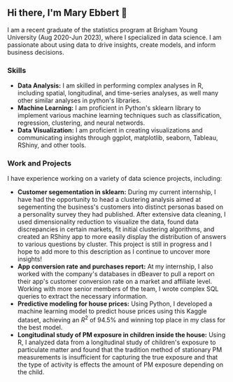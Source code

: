 ## Hi there, I'm Mary Ebbert 👋

I am a recent graduate of the statistics program at Brigham Young University (Aug 2020-Jun 2023), where I specialized in data science. I am passionate about using data to drive insights, create models, and inform business decisions. 

### Skills

- **Data Analysis:** I am skilled in performing complex analyses in R, including spatial, longitudinal, and time-series analyses, as well many other similar analyses in python's libraries.
- **Machine Learning:** I am proficient in Python's sklearn library to implement various machine learning techniques such as classification, regression, clustering, and neural networds.
- **Data Visualization:** I am proficient in creating visualizations and communicating insights through ggplot, matplotlib, seaborn, Tableau, RShiny, and other tools.

### Work and Projects

I have experience working on a variety of data science projects, including:

- **Customer segementation in sklearn:** During my current internship, I have had the opportunity to head a clustering analysis aimed at segementing the business's customers into distinct personas based on a personality survey they had published. After extensive data cleaning, I used dimensionality reduction to visualize the data, found data discrepancies in certain markets, fit initial clustering algorithms, and created an RShiny app to more easily display the distribution of answers to various questions by cluster. This project is still in progress and I hope to add more to this description as I continue to uncover more insights!  
- **App conversion rate and purchases report:** At my internship, I also worked with the company's databases in dBeaver to pull a report on their app's customer conversion rate on a market and affiliate level. Working with more senior members of the team, I wrote complex SQL queries to extract the necessary information.  
- **Predictive modeling for house prices:** Using Python, I developed a machine learning model to predict house prices using this Kaggle dataset, achieving an $R^2$ of 94.5% and winning top place in my class for the best model.  
- **Longitudinal study of PM exposure in children inside the house:** Using R, I analyzed data from a longitudinal study of children's exposure to particulate matter and found that the tradition method of stationary PM measurements is insufficient for capturing the true exposure and that the type of activity is effects the amount of PM exposure depending on the child.  
